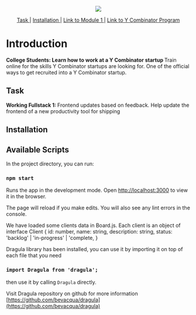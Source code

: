 <p align="center">
<a href="https://www.insidesherpa.com/virtual-internships/prototype/oRMogWRHeewqHzA7u/College%20Students%3A%20Learn%20how%20to%20work%20at%20a%20YC%20startup">
<img src="https://s3-ap-southeast-2.amazonaws.com/insidesherpa-assets/yc/yc-blade.png"></a>
</p>


<p align='center'> 
  <a href="#task"> Task </a>  
  | 
  <a href="#installation"> Installation </a>
  |
  <a href="https://www.insidesherpa.com/modules/oRMogWRHeewqHzA7u/58dLdeDgbwf9Ste3j"> Link to Module 1 </a>
  |
  <a href="https://www.insidesherpa.com/virtual-internships/prototype/oRMogWRHeewqHzA7u/College%20Students%3A%20Learn%20how%20to%20work%20at%20a%20YC%20startup" target="_blank"> Link to Y Combinator Program </a>
           
</p>


<h1> Introduction </h1>
<p> 
<b> College Students: 
  Learn how to work at a Y Combinator startup </b>
Train online for the skills Y Combinator startups are looking for. One of the official ways to get recruited into a Y Combinator startup.
</p>

<h2 id="task">Task</h2>
<b> Working Fullstack 1: </b> Frontend updates based on feedback.
Help update the frontend of a new productivity tool for shipping

<h2 id="installation"> Installation </h2>

## Available Scripts

In the project directory, you can run:

### `npm start`

Runs the app in the development mode.
Open [http://localhost:3000](http://localhost:3000) to view it in the browser.

The page will reload if you make edits.
You will also see any lint errors in the console.

We have loaded some clients data in Board.js.
Each client is an object of
interface Client {
  id: number,
  name: string,
  description: string,
  status: 'backlog' | 'in-progress' | 'complete,
}

Dragula library has been installed, you can use it by importing it on top of each file that you need

### `import Dragula from 'dragula';`

then use it by calling `Dragula` directly.

Visit Dragula repository on github for more information
[https://github.com/bevacqua/dragula](https://github.com/bevacqua/dragula)
